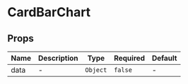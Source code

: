 # CardBarChart

## Props

<!-- @vuese:CardBarChart:props:start -->
|Name|Description|Type|Required|Default|
|---|---|---|---|---|
|data|-|`Object`|`false`|-|

<!-- @vuese:CardBarChart:props:end -->


